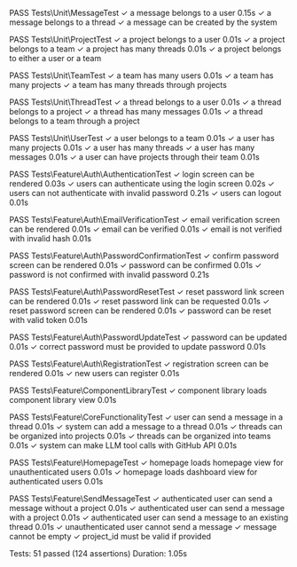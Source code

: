   PASS  Tests\Unit\MessageTest
  ✓ a message belongs to a user                                                             0.15s
  ✓ a message belongs to a thread
  ✓ a message can be created by the system

   PASS  Tests\Unit\ProjectTest
  ✓ a project belongs to a user                                                             0.01s
  ✓ a project belongs to a team
  ✓ a project has many threads                                                              0.01s
  ✓ a project belongs to either a user or a team

   PASS  Tests\Unit\TeamTest
  ✓ a team has many users                                                                   0.01s
  ✓ a team has many projects
  ✓ a team has many threads through projects

   PASS  Tests\Unit\ThreadTest
  ✓ a thread belongs to a user                                                              0.01s
  ✓ a thread belongs to a project
  ✓ a thread has many messages                                                              0.01s
  ✓ a thread belongs to a team through a project

   PASS  Tests\Unit\UserTest
  ✓ a user belongs to a team                                                                0.01s
  ✓ a user has many projects                                                                0.01s
  ✓ a user has many threads
  ✓ a user has many messages                                                                0.01s
  ✓ a user can have projects through their team                                             0.01s

   PASS  Tests\Feature\Auth\AuthenticationTest
  ✓ login screen can be rendered                                                            0.03s
  ✓ users can authenticate using the login screen                                           0.02s
  ✓ users can not authenticate with invalid password                                        0.21s
  ✓ users can logout                                                                        0.01s

   PASS  Tests\Feature\Auth\EmailVerificationTest
  ✓ email verification screen can be rendered                                               0.01s
  ✓ email can be verified                                                                   0.01s
  ✓ email is not verified with invalid hash                                                 0.01s

   PASS  Tests\Feature\Auth\PasswordConfirmationTest
  ✓ confirm password screen can be rendered                                                 0.01s
  ✓ password can be confirmed                                                               0.01s
  ✓ password is not confirmed with invalid password                                         0.21s

   PASS  Tests\Feature\Auth\PasswordResetTest
  ✓ reset password link screen can be rendered                                              0.01s
  ✓ reset password link can be requested                                                    0.01s
  ✓ reset password screen can be rendered                                                   0.01s
  ✓ password can be reset with valid token                                                  0.01s

   PASS  Tests\Feature\Auth\PasswordUpdateTest
  ✓ password can be updated                                                                 0.01s
  ✓ correct password must be provided to update password                                    0.01s

   PASS  Tests\Feature\Auth\RegistrationTest
  ✓ registration screen can be rendered                                                     0.01s
  ✓ new users can register                                                                  0.01s

   PASS  Tests\Feature\ComponentLibraryTest
  ✓ component library loads component library view                                          0.01s

   PASS  Tests\Feature\CoreFunctionalityTest
  ✓ user can send a message in a thread                                                     0.01s
  ✓ system can add a message to a thread                                                    0.01s
  ✓ threads can be organized into projects                                                  0.01s
  ✓ threads can be organized into teams                                                     0.01s
  ✓ system can make LLM tool calls with GitHub API                                          0.01s

   PASS  Tests\Feature\HomepageTest
  ✓ homepage loads homepage view for unauthenticated users                                  0.01s
  ✓ homepage loads dashboard view for authenticated users                                   0.01s

   PASS  Tests\Feature\SendMessageTest
  ✓ authenticated user can send a message without a project                                 0.01s
  ✓ authenticated user can send a message with a project                                    0.01s
  ✓ authenticated user can send a message to an existing thread                             0.01s
  ✓ unauthenticated user cannot send a message
  ✓ message cannot be empty
  ✓ project_id must be valid if provided

  Tests:    51 passed (124 assertions)
  Duration: 1.05s
